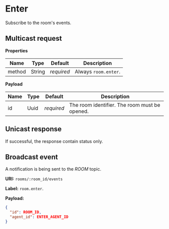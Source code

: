 # Enter

Subscribe to the room's events.


## Multicast request

**Properties**

Name             | Type   | Default    | Description
---------------- | ------ | ---------- | ------------------
method           | String | _required_ | Always `room.enter`.

**Payload**

Name     | Type       | Default    | Description
-------- | ---------- | ---------- | ------------------
id       | Uuid       | _required_ | The room identifier. The room must be opened.


## Unicast response

If successful, the response contain status only.

## Broadcast event

A notification is being sent to the _ROOM_ topic.

**URI:** `rooms/:room_id/events`

**Label:** `room.enter`.

**Payload:**
```json
{
  "id": ROOM_ID,
  "agent_id": ENTER_AGENT_ID
}
```
